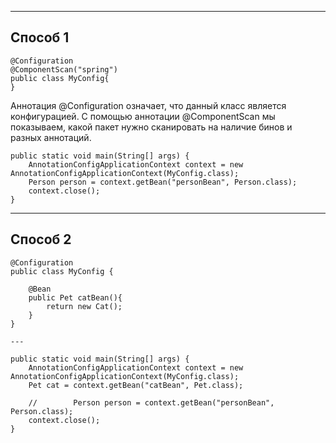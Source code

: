 
---
## Способ 1
```
@Configuration
@ComponentScan("spring")
public class MyConfig{
}
```
Аннотация @Configuration означает, что данный класс является конфигурацией.
С помощью аннотации @ComponentScan мы показываем, какой пакет нужно сканировать на наличие бинов и разных аннотаций.
```
public static void main(String[] args) {  
    AnnotationConfigApplicationContext context = new AnnotationConfigApplicationContext(MyConfig.class);  
    Person person = context.getBean("personBean", Person.class);  
    context.close();  
}
```
---
## Способ 2
```
@Configuration  
public class MyConfig {  
  
    @Bean  
    public Pet catBean(){  
        return new Cat();  
    }  
}

---

public static void main(String[] args) {  
    AnnotationConfigApplicationContext context = new AnnotationConfigApplicationContext(MyConfig.class);  
    Pet cat = context.getBean("catBean", Pet.class);  
  
    //        Person person = context.getBean("personBean", Person.class);  
    context.close();  
}

```